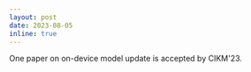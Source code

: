 ```yaml
---
layout: post
date: 2023-08-05
inline: true
---
```


One paper on on-device model update is accepted by CIKM'23.
